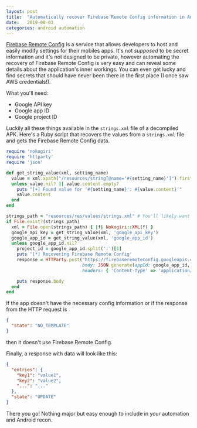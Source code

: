 ```yaml
---
layout: post
title:  "Automatically recover Firebase Remote Config information in Android apps"
date:   2019-08-03
categories: android automation
---
```


[Firebase Remote Config](https://firebase.google.com/docs/remote-config/) is a service that allows developers to host and easily modify settings for their mobiles apps. It's not *supposed* to be secret information and it's not designed to be private, however automating the recovery of Firebase Remote Config is very easy and can reveal some details about the application's inner workings. You can even get lucky and find secrets that should have never been there in the first place (I once saw AWS credentials!).

What you'll need:

- Google API key
- Google app ID
- Google project ID

Luckily all these things available in the `strings.xml` file of a decompiled APK. Here's a Ruby script that recovers the values from a `strings.xml` file and gets the Firebase Remote Config data.

```ruby
require 'nokogiri'
require 'httparty'
require 'json'

def get_string_value(xml, setting_name)
  value = xml.xpath("/resources/string[@name='#{setting_name}']").first
  unless value.nil? || value.content.empty?
    puts "[+] Found value for '#{setting_name}': #{value.content}'"
    value.content
  end
end

strings_path = "resources/res/values/strings.xml" # You'll likely want to take this path as a parameter
if File.exist?(strings_path)
  xml = File.open(strings_path) { |f| Nokogiri::XML(f) }
  google_api_key = get_string_value(xml, 'google_api_key')
  google_app_id = get_string_value(xml, 'google_app_id')
  unless google_app_id.nil?
    project_id = google_app_id.split(':')[1]
    puts '[*] Recovering Firebase Remote Config'
    response = HTTParty.post("https://firebaseremoteconfig.googleapis.com/v1/projects/#{project_id}/namespaces/firebase:fetch?key=#{google_api_key}",
                             body: JSON.generate(appId: google_app_id, appInstanceId: 'required_but_unused_value'),
                             headers: { 'Content-Type' => 'application/json' })

    puts response.body
  end
end
```

If the app doesn't have the necessary config information or if the response from the HTTP request is

```json
{
  "state": "NO_TEMPLATE"
}
```

then it doesn't use Firebase Remote Config.

Finally, a response with data will look like this:

```json
{
  "entries": {
    "key1": "value1",
    "key2": "value2",
    "...": "..."
  },
  "state": "UPDATE"
}
```

There you go! Nothing major but easy enough to include in your automation and Android recon.
